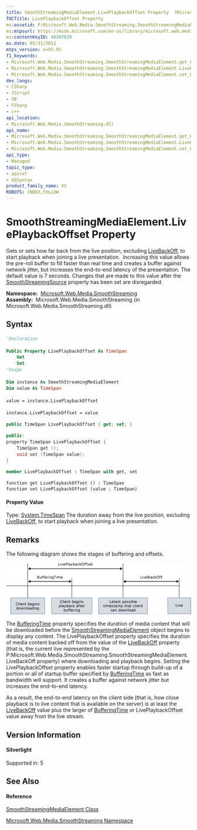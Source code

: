 ```yaml
---
title: SmoothStreamingMediaElement.LivePlaybackOffset Property  (Microsoft.Web.Media.SmoothStreaming)
TOCTitle: LivePlaybackOffset Property
ms:assetid: P:Microsoft.Web.Media.SmoothStreaming.SmoothStreamingMediaElement.LivePlaybackOffset
ms:mtpsurl: https://msdn.microsoft.com/en-us/library/microsoft.web.media.smoothstreaming.smoothstreamingmediaelement.liveplaybackoffset(v=VS.95)
ms:contentKeyID: 46307829
ms.date: 05/31/2012
mtps_version: v=VS.95
f1_keywords:
- Microsoft.Web.Media.SmoothStreaming.SmoothStreamingMediaElement.get_LivePlaybackOffset
- Microsoft.Web.Media.SmoothStreaming.SmoothStreamingMediaElement.LivePlaybackOffset
- Microsoft.Web.Media.SmoothStreaming.SmoothStreamingMediaElement.set_LivePlaybackOffset
dev_langs:
- CSharp
- JScript
- VB
- FSharp
- c++
api_location:
- Microsoft.Web.Media.SmoothStreaming.dll
api_name:
- Microsoft.Web.Media.SmoothStreaming.SmoothStreamingMediaElement.get_LivePlaybackOffset
- Microsoft.Web.Media.SmoothStreaming.SmoothStreamingMediaElement.LivePlaybackOffset
- Microsoft.Web.Media.SmoothStreaming.SmoothStreamingMediaElement.set_LivePlaybackOffset
api_type:
- Managed
topic_type:
- apiref
- kbSyntax
product_family_name: VS
ROBOTS: INDEX,FOLLOW
---
```


# SmoothStreamingMediaElement.LivePlaybackOffset Property

Gets or sets how far back from the live position, excluding [LiveBackOff](smoothstreamingmediaelement-livebackoff-property-microsoft-web-media-smoothstreaming_1.md), to start playback when joining a live presentation.  Increasing this value allows the pre-roll buffer to fill faster than real time and creates a buffer against network jitter, but increases the end-to-end latency of the presentation. The default value is 7 seconds. Changes that are made to this value after the [SmoothStreamingSource](smoothstreamingmediaelement-smoothstreamingsource-property-microsoft-web-media-smoothstreaming_1.md) property has been set are disregarded.

**Namespace:**  [Microsoft.Web.Media.SmoothStreaming](microsoft-web-media-smoothstreaming-namespace_1.md)  
**Assembly:**  Microsoft.Web.Media.SmoothStreaming (in Microsoft.Web.Media.SmoothStreaming.dll)

## Syntax

``` vb
'Declaration

Public Property LivePlaybackOffset As TimeSpan
    Get
    Set
'Usage

Dim instance As SmoothStreamingMediaElement
Dim value As TimeSpan

value = instance.LivePlaybackOffset

instance.LivePlaybackOffset = value
```

``` csharp
public TimeSpan LivePlaybackOffset { get; set; }
```

``` c++
public:
property TimeSpan LivePlaybackOffset {
    TimeSpan get ();
    void set (TimeSpan value);
}
```

``` fsharp
member LivePlaybackOffset : TimeSpan with get, set
```

``` jscript
function get LivePlaybackOffset () : TimeSpan
function set LivePlaybackOffset (value : TimeSpan)
```

#### Property Value

Type: [System.TimeSpan](https://msdn.microsoft.com/en-us/library/269ew577\(v=vs.95\))  
The duration away from the live position, excluding [LiveBackOff](smoothstreamingmediaelement-livebackoff-property-microsoft-web-media-smoothstreaming_1.md), to start playback when joining a live presentation.

## Remarks

The following diagram shows the stages of buffering and offsets.

![Smooth Streaming Offsets](images/Gg507677.SmoothStreamingOffsets(en-us,VS.90).png "Smooth Streaming Offsets")

The [BufferingTime](smoothstreamingmediaelement-bufferingtime-property-microsoft-web-media-smoothstreaming_1.md) property specifies the duration of media content that will be downloaded before the [SmoothStreamingMediaElement](smoothstreamingmediaelement-class-microsoft-web-media-smoothstreaming_1.md) object begins to display any content. The LivePlaybackOffset property specifies the duration of media content backed off from the value of the [LiveBackOff](smoothstreamingmediaelement-livebackoff-property-microsoft-web-media-smoothstreaming_1.md) property (that is, the current live represented by the P:Microsoft.Web.Media.SmoothStreaming.SmoothStreamingMediaElement.LiveBackOff property) where downloading and playback begins. Setting the LivePlaybackOffset property enables faster startup through build-up of a portion or all of startup buffer specified by [BufferingTime](smoothstreamingmediaelement-bufferingtime-property-microsoft-web-media-smoothstreaming_1.md) as fast as bandwidth will support. It creates a buffer against network jitter but increases the end-to-end latency.

As a result, the end-to-end latency on the client side (that is, how close playback is to live content that is available on the server) is at least the [LiveBackOff](smoothstreamingmediaelement-livebackoff-property-microsoft-web-media-smoothstreaming_1.md) value plus the larger of [BufferingTime](smoothstreamingmediaelement-bufferingtime-property-microsoft-web-media-smoothstreaming_1.md) or LivePlaybackOffset value away from the live stream.

## Version Information

#### Silverlight

Supported in: 5  

## See Also

#### Reference

[SmoothStreamingMediaElement Class](smoothstreamingmediaelement-class-microsoft-web-media-smoothstreaming_1.md)

[Microsoft.Web.Media.SmoothStreaming Namespace](microsoft-web-media-smoothstreaming-namespace_1.md)

